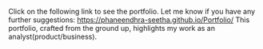 Click on the following link to see the portfolio. Let me know if you have any further suggestions: https://phaneendhra-seetha.github.io/Portfolio/ This portfolio, crafted from the ground up, highlights my work as an analyst(product/business).
